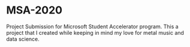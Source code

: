 # MSA-2020
Project Submission for Microsoft Student Accelerator program.
This a project that I created while keeping in mind my love for metal music and data science. 
